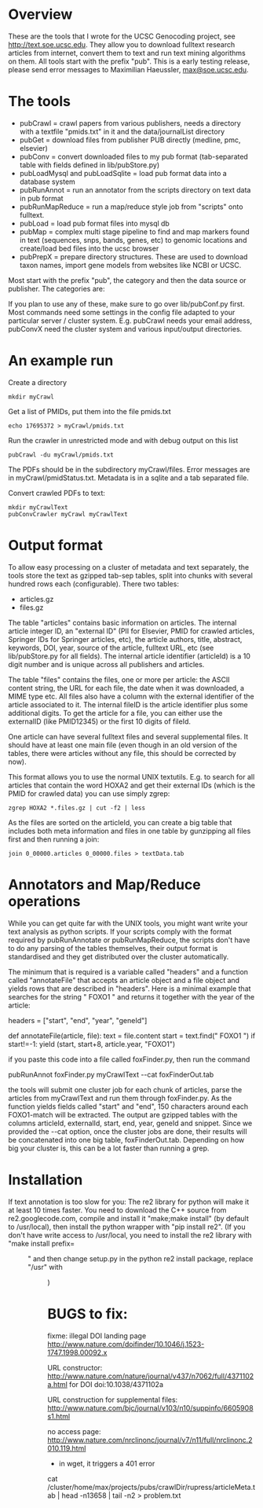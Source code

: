# Overview

These are the tools that I wrote for the UCSC Genocoding project, see
http://text.soe.ucsc.edu. They allow you to download fulltext research
articles from internet, convert them to text and run text mining algorithms
on them.  All tools start with the prefix "pub". 
This is a early testing release, please send error messages to Maximilian Haeussler, max@soe.ucsc.edu.

# The tools

- pubCrawl = crawl papers from various publishers, needs a directory with a
        textfile "pmids.txt" in it and the data/journalList directory
- pubGet<PUB> = download files from publisher PUB directly (medline, pmc, elsevier)
- pubConv<PUB> = convert downloaded files to my pub format (tab-separated table
             with fields defined in lib/pubStore.py)
- pubLoadMysql and pubLoadSqlite = load pub format data into a database system 
- pubRunAnnot = run an annotator from the scripts directory on text data in
             pub format
- pubRunMapReduce = run a map/reduce style job from "scripts" onto fulltext.
- pubLoad = load pub format files into mysql db
- pubMap = complex multi stage pipeline to find and map markers found in text 
           (sequences, snps, bands, genes, etc) to genomic locations 
           and create/load bed files into the ucsc browser
- pubPrepX = prepare directory structures. These are used to download
        taxon names, import gene models from websites like NCBI or
        UCSC. 

Most start with the prefix "pub", the category and then the 
data source or publisher. The categories are:

If you plan to use any of these, make sure to go over lib/pubConf.py first.
Most commands need some settings in the config file adapted to your particular
server / cluster system. E.g. pubCrawl needs your email address, pubConvX 
need the cluster system and various input/output directories.

# An example run

Create a directory

    mkdir myCrawl

Get a list of PMIDs, put them into the file pmids.txt

    echo 17695372 > myCrawl/pmids.txt

Run the crawler in unrestricted mode and with debug output on this list

    pubCrawl -du myCrawl/pmids.txt

The PDFs should be in the subdirectory myCrawl/files. Error messages are in myCrawl/pmidStatus.txt. 
Metadata is in a sqlite and a tab separated file. 

Convert crawled PDFs to text:

    mkdir myCrawlText
    pubConvCrawler myCrawl myCrawlText

# Output format

To allow easy processing on a cluster of metadata and text separately, the tools store the text as gzipped tab-sep tables, split into chunks with several hundred rows each (configurable). There two tables:
- articles.gz
- files.gz

The table "articles" contains basic information on articles. The internal article integer ID, an "external ID" (PII for Elsevier, PMID for crawled articles, Springer IDs for Springer articles, etc), the article authors, title, abstract, keywords, DOI, year, source of the article, fulltext URL, etc (see lib/pubStore.py for all fields). The internal article identifier (articleId) is a 10 digit number and is unique across all publishers and articles.

The table "files" contains the files, one or more per article: the ASCII content string, the URL for each file, the date when it was downloaded, a MIME type etc. All files also have a column with the external identifier of the article associated to it. The internal fileID is the article identifier plus some additional digits. To get the article for a file, you can either use the externalID (like PMID12345) or the first 10 digits of fileId. 

One article can have several fulltext files and several supplemental files. It should have at least one main file (even though in an old version of the tables, there were articles without any file, this should be corrected by now). 

This format allows you to use the normal UNIX textutils. E.g. to search for all articles that contain the word HOXA2 and get their external IDs (which is the PMID for crawled data) you can use simply zgrep:

    zgrep HOXA2 *.files.gz | cut -f2 | less

As the files are sorted on the articleId, you can create a big table that includes both meta information and files in one table by gunzipping all files first and then running a join:

    join 0_00000.articles 0_00000.files > textData.tab

# Annotators and Map/Reduce operations

While you can get quite far with the UNIX tools, you might want write your text analysis as python scripts. If your scripts comply with the format required by pubRunAnnotate or pubRunMapReduce, the scripts don't have to do any parsing of the tables themselves, their output format is standardised and they get distributed over the cluster automatically.

The minimum that is required is a variable called "headers" and a function
called "annotateFile" that accepts an article object and a file object and
yields rows that are described in "headers". Here is a minimal example that searches
for the string " FOXO1 " and returns it together with the year of the article:

  headers = ["start", "end", "year", "geneId"]

  def annotateFile(article, file):
      text = file.content
      start = text.find(" FOXO1 ")
      if start!=-1:
          yield (start, start+8, article.year, "FOXO1")

if you paste this code into a file called foxFinder.py, then run the command

  pubRunAnnot foxFinder.py myCrawlText --cat foxFinderOut.tab 

the tools will submit one cluster job for each chunk of articles, parse the articles from 
myCrawlText and run them through foxFinder.py. As the function yields fields called "start" and
"end", 150 characters around each FOXO1-match will be extracted. The output are gzipped tables with the 
columns articleId, externalId, start, end, year, geneId and snippet. Since we provided the --cat
option, once the cluster jobs are done, their results will be concatenated into one big table, 
foxFinderOut.tab. Depending on how big your cluster is, this can be a lot faster than running 
a grep.

# Installation

If text annotation is too slow for you:
The re2 library for python will make it at least 10 times faster.
You need to download the C++ source from re2.googlecode.com, compile and install it
"make;make install" (by default to /usr/local), then install the python wrapper
with "pip install re2". (If you don't have write access to /usr/local, you need
to install the re2 library with "make install prefix=<dir>" and then change
setup.py in the python re2 install package, replace "/usr" with <dir>)

# BUGS to fix:

fixme: illegal DOI landing page
http://www.nature.com/doifinder/10.1046/j.1523-1747.1998.00092.x

URL constructor:
http://www.nature.com/nature/journal/v437/n7062/full/4371102a.html
for DOI  doi:10.1038/4371102a

URL construction for supplemental files:
http://www.nature.com/bjc/journal/v103/n10/suppinfo/6605908s1.html

no access page:
http://www.nature.com/nrclinonc/journal/v7/n11/full/nrclinonc.2010.119.html
- in wget, it triggers a 401 error

cat /cluster/home/max/projects/pubs/crawlDir/rupress/articleMeta.tab | head
-n13658 | tail -n2 > problem.txt
